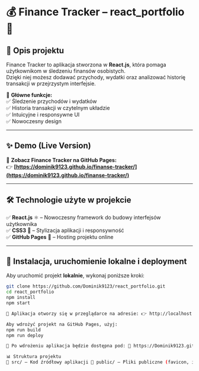 # 💰 Finance Tracker – react_portfolio 🚀  

## 📌 Opis projektu  
Finance Tracker to aplikacja stworzona w **React.js**, która pomaga użytkownikom w śledzeniu finansów osobistych.  
Dzięki niej możesz dodawać przychody, wydatki oraz analizować historię transakcji w przejrzystym interfejsie.  

🔹 **Główne funkcje:**  
✅ Śledzenie przychodów i wydatków  
✅ Historia transakcji w czytelnym układzie  
✅ Intuicyjne i responsywne UI  
✅ Nowoczesny design  

---

## ✨ Demo (Live Version)  
🔗 **Zobacz Finance Tracker na GitHub Pages:**  
👉 **[https://dominik9123.github.io/finanse-tracker/](https://dominik9123.github.io/finanse-tracker/)**  

---

## 🛠 Technologie użyte w projekcie  
✅ **React.js** ⚛️ – Nowoczesny framework do budowy interfejsów użytkownika  
✅ **CSS3** 🎨 – Stylizacja aplikacji i responsywność  
✅ **GitHub Pages** 🚀 – Hosting projektu online  

---

## 📄 Instalacja, uruchomienie lokalne i deployment  

Aby uruchomić projekt **lokalnie**, wykonaj poniższe kroki:  

```bash
git clone https://github.com/Dominik9123/react_portfolio.git
cd react_portfolio
npm install
npm start

📌 Aplikacja otworzy się w przeglądarce na adresie: 👉 http://localhost:3000/

Aby wdrożyć projekt na GitHub Pages, użyj:
npm run build
npm run deploy

📌 Po wdrożeniu aplikacja będzie dostępna pod: 🔗 https://Dominik9123.github.io/react_portfolio/

📊 Struktura projektu
📂 src/ – Kod źródłowy aplikacji 📂 public/ – Pliki publiczne (favicon, index.html) 📂 components/ – Komponenty React 📂 styles/ – Pliki CSS 📂 utils/ – Funkcje pomocnicze
